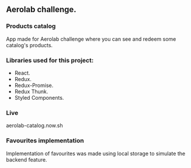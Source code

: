 ## Aerolab challenge.


### Products catalog  

App made for Aerolab challenge where you can see and redeem some catalog's products.

### Libraries used for this project:

 - React.
 - Redux.
 - Redux-Promise.
 - Redux Thunk.
 - Styled Components.



### Live 

aerolab-catalog.now.sh


### Favourites implementation

Implementation of favourites was made using local storage to simulate the backend feature.